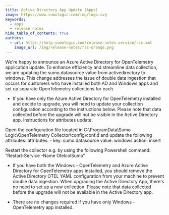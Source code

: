 ```yaml
---
title: Active Directory App Update (Apps)
image: https://www.sumologic.com/img/logo.svg
keywords:
  - apps
  - release notes
hide_table_of_contents: true
authors:
  - url: https://help.sumologic.com/release-notes-service/rss.xml
    image_url: /img/release-notes/rss-orange.png
---
```


We're happy to announce an Azure Active Directory for OpenTelemetry application update. To enhance efficiency and streamline data collection, we are updating the sumo.datasource value from activedirectory to windows. This change addresses the issue of double data ingestion that occurs for customers who have installed both AD and Windows apps and set up separate OpenTelemetry collections for each.

- If you have only the Azure Active Directory for OpenTelemetry installed and decide to upgrade, you will need to update your collection configuration according to the instructions below. Please note that data collected before the upgrade will not be visible in the Active Directory app.
Instructions for attributes update:

Open the configuration file located in C:\ProgramData\Sumo Logic\OpenTelemetry Collector\config\conf.d
and update the following attributes:
   attributes:
      - key: sumo.datasource
        value: windows
        action: insert

Restart the collector e.g. by using the following Powershell command:
“Restart-Service -Name OtelcolSumo”

- If you have both the Windows - OpenTelemetry and Azure Active Directory for OpenTelemetry apps installed, you should remove the Active Directory OTEL YAML configuration from your machine to prevent double data ingestion. When upgrading the Active Directory App, there's no need to set up a new collection. Please note that data collected before the upgrade will not be available in the Active Directory app.

- There are no changes required if you have only Windows - OpenTelemetry app installed.